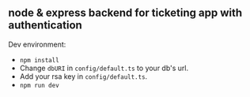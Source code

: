 ## node & express backend for ticketing app with authentication

Dev environment:

- `npm install`
- Change `dbURI` in `config/default.ts` to your db's url.
- Add your rsa key in `config/default.ts`.
- `npm run dev`
